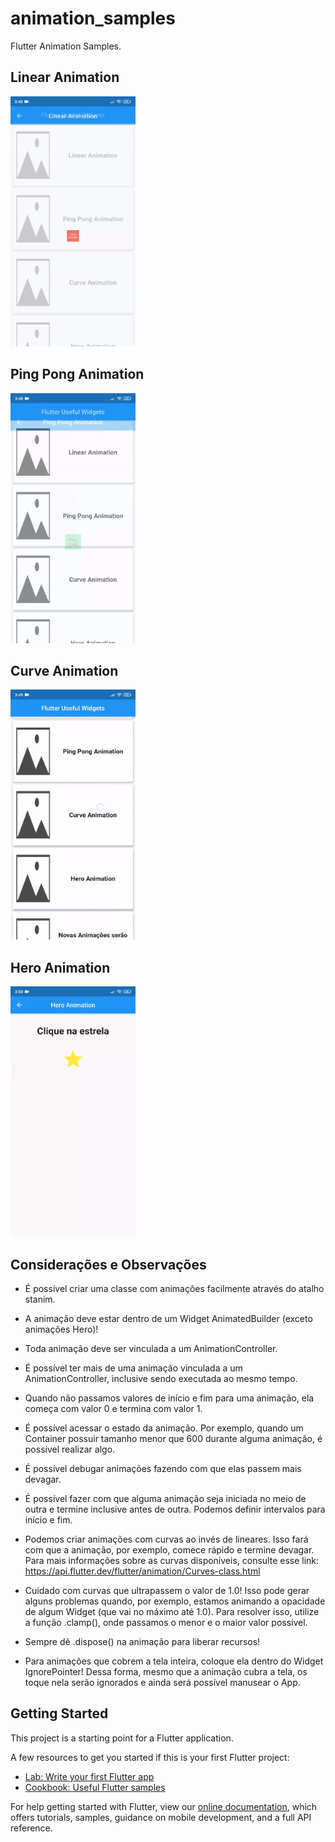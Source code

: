 # animation_samples

Flutter Animation Samples.

## Linear Animation

<img src="https://raw.githubusercontent.com/CaioAFA/flutter-public-samples/master/animation_samples/images/animations_preview/linear-animation.gif" width="200" height="400" />

## Ping Pong Animation

<img src="https://raw.githubusercontent.com/CaioAFA/flutter-public-samples/master/animation_samples/images/animations_preview/ping-pong-animation.gif" width="200" height="400" />

## Curve Animation

<img src="https://raw.githubusercontent.com/CaioAFA/flutter-public-samples/master/animation_samples/images/animations_preview/curve-animation.gif" width="200" height="400" />

## Hero Animation

<img src="https://raw.githubusercontent.com/CaioAFA/flutter-public-samples/master/animation_samples/images/animations_preview/hero-animation.gif" width="200" height="400" />

## Considerações e Observações

- É possível criar uma classe com animações facilmente através do atalho stanim.

- A animação deve estar dentro de um Widget AnimatedBuilder (exceto animações Hero)!

- Toda animação deve ser vinculada a um AnimationController.

- É possível ter mais de uma animação vinculada a um AnimationController, inclusive sendo executada ao mesmo tempo.

- Quando não passamos valores de início e fim para uma animação, ela começa com valor 0 e termina com valor 1.

- É possível acessar o estado da animação. Por exemplo, quando um Container possuir tamanho menor que 600 durante alguma animação, é possível realizar algo.

- É possível debugar animações fazendo com que elas passem mais devagar.

- É possível fazer com que alguma animação seja iniciada no meio de outra e termine inclusive antes de outra. Podemos definir intervalos para início e fim.

- Podemos criar animações com curvas ao invés de lineares. Isso fará com que a animação, por exemplo, comece rápido e termine devagar. Para mais informações sobre as curvas disponíveis, consulte esse link:
https://api.flutter.dev/flutter/animation/Curves-class.html

- Cuidado com curvas que ultrapassem o valor de 1.0! Isso pode gerar alguns problemas quando, por exemplo, estamos animando a opacidade de algum Widget (que vai no máximo até 1.0). Para resolver isso, utilize a função .clamp(), onde passamos o menor e o maior valor possível.

- Sempre dê .dispose() na animação para liberar recursos!

- Para animações que cobrem a tela inteira, coloque ela dentro do Widget IgnorePointer! Dessa forma, mesmo que a animação cubra a tela, os toque nela serão ignorados e ainda será possível manusear o App.


## Getting Started

This project is a starting point for a Flutter application.

A few resources to get you started if this is your first Flutter project:

- [Lab: Write your first Flutter app](https://flutter.dev/docs/get-started/codelab)
- [Cookbook: Useful Flutter samples](https://flutter.dev/docs/cookbook)

For help getting started with Flutter, view our
[online documentation](https://flutter.dev/docs), which offers tutorials,
samples, guidance on mobile development, and a full API reference.
